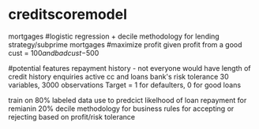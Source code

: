 # creditscoremodel
mortgages
#logistic regression + decile methodology for lending strategy/subprime mortgages
#maximize profit given profit from a good cust = $100 and bad cust -$500

#potential features
repayment history - not everyone would have
length of credit history 
enquiries
active cc and loans
bank's risk tolerance
30 variables, 3000 observations
Target = 1 for defaulters, 0 for good loans

train on 80% labeled data 
use to predcict likelhood of loan repayment for remianin 20%
decile methodology for business rules for accepting or rejecting based on profit/risk tolerance 

